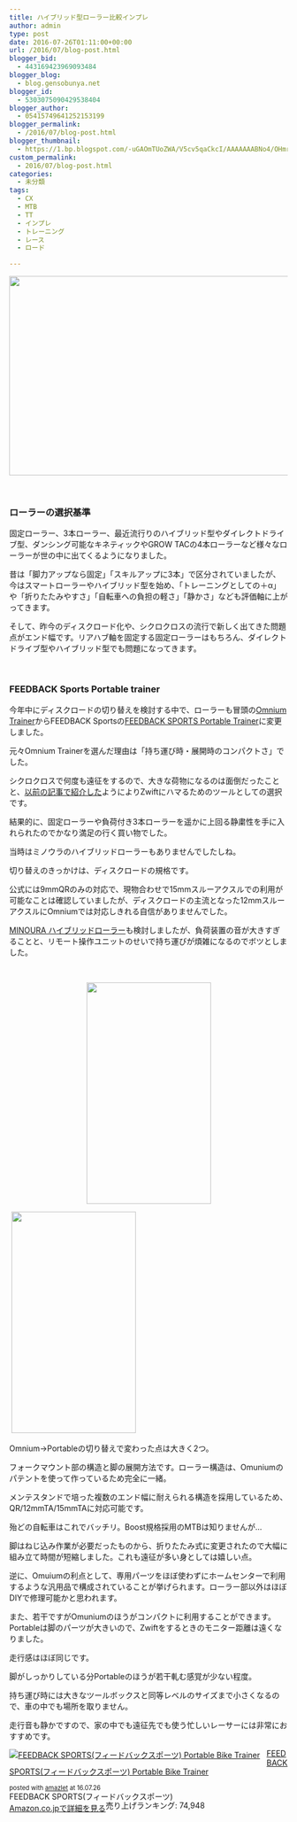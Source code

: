```yaml
---
title: ハイブリッド型ローラー比較インプレ
author: admin
type: post
date: 2016-07-26T01:11:00+00:00
url: /2016/07/blog-post.html
blogger_bid:
  - 443169423969093484
blogger_blog:
  - blog.gensobunya.net
blogger_id:
  - 5303075090429538404
blogger_author:
  - 05415749641252153199
blogger_permalink:
  - /2016/07/blog-post.html
blogger_thumbnail:
  - https://1.bp.blogspot.com/-uGAOmTUoZWA/V5cv5qaCkcI/AAAAAAABNo4/OHmrf3ksrkIXPjSHn1RwG8PPH1vcTt6xwCLcB/s640/DSC_6483.jpg
custom_permalink:
  - 2016/07/blog-post.html
categories:
  - 未分類
tags:
  - CX
  - MTB
  - TT
  - インプレ
  - トレーニング
  - レース
  - ロード

---
```

<div class="separator" style="clear: both; text-align: center;">
  <img src="https://blog.gensobunya.net/wp-content/uploads/2016/07/DSC_6483.jpg" width="640" height="360" border="0" />
</div>

&nbsp;

### ローラーの選択基準

固定ローラー、3本ローラー、最近流行りのハイブリッド型やダイレクトドライブ型、ダンシング可能なキネティックやGROW TACの4本ローラーなど様々なローラーが世の中に出てくるようになりました。

昔は「脚力アップなら固定」「スキルアップに3本」で区分されていましたが、今はスマートローラーやハイブリッド型を始め、「トレーニングとしての＋α」や「折りたたみやすさ」「自転車への負担の軽さ」「静かさ」なども評価軸に上がってきます。

そして、昨今のディスクロード化や、シクロクロスの流行で新しく出てきた問題点がエンド幅です。リアハブ軸を固定する固定ローラーはもちろん、ダイレクトドライブ型やハイブリッド型でも問題になってきます。

&nbsp;

### FEEDBACK Sports Portable trainer

今年中にディスクロードの切り替えを検討する中で、ローラーも冒頭の<a href="http://sim-works.com/sportcrafters" target="_blank" rel="noopener">Omnium Trainer</a>からFEEDBACK Sportsの[FEEDBACK SPORTS Portable Trainer][1]に変更しました。

元々Omnium Trainerを選んだ理由は「持ち運び時・展開時のコンパクトさ」でした。

シクロクロスで何度も遠征をするので、大きな荷物になるのは面倒だったことと、<a href="https://blog.gensobunya.net/2016/03/zwift.html" target="_blank" rel="noopener">以前の記事で紹介した</a>ようによりZwiftにハマるためのツールとしての選択です。

結果的に、固定ローラーや負荷付き3本ローラーを遥かに上回る静粛性を手に入れられたのでかなり満足の行く買い物でした。

当時はミノウラのハイブリッドローラーもありませんでしたしね。

切り替えのきっかけは、ディスクロードの規格です。

公式には9mmQRのみの対応で、現物合わせで15mmスルーアクスルでの利用が可能なことは確認していましたが、ディスクロードの主流となった12mmスルーアクスルにOmniumでは対応しきれる自信がありませんでした。

[MINOURA ハイブリッドローラー][2]も検討しましたが、負荷装置の音が大きすぎることと、リモート操作ユニットのせいで持ち運びが煩雑になるのでボツとしました。

&nbsp;

<div class="separator" style="clear: both; text-align: center;">
  <img src="https://blog.gensobunya.net/wp-content/uploads/2016/07/DSC_7737.jpg" width="225" height="400" border="0" />
</div>

 <img src="https://blog.gensobunya.net/wp-content/uploads/2016/07/DSC_7739.jpg" width="225" height="400" border="0" />

Omnium→Portableの切り替えで変わった点は大きく2つ。

フォークマウント部の構造と脚の展開方法です。ローラー構造は、Omuniumのパテントを使って作っているため完全に一緒。

メンテスタンドで培った複数のエンド幅に耐えられる構造を採用しているため、QR/12mmTA/15mmTAに対応可能です。

殆どの自転車はこれでバッチリ。Boost規格採用のMTBは知りませんが…

脚はねじ込み作業が必要だったものから、折りたたみ式に変更されたので大幅に組み立て時間が短縮しました。これも遠征が多い身としては嬉しい点。

逆に、Omuiumの利点として、専用パーツをほぼ使わずにホームセンターで利用するような汎用品で構成されていることが挙げられます。ローラー部以外はほぼDIYで修理可能かと思われます。

また、若干ですがOmuniumのほうがコンパクトに利用することができます。Portableは脚のパーツが大きいので、Zwiftをするときのモニター距離は遠くなりました。

走行感はほぼ同じです。

脚がしっかりしている分Portableのほうが若干軋む感覚が少ない程度。

持ち運び時には大きなツールボックスと同等レベルのサイズまで小さくなるので、車の中でも場所を取りません。

走行音も静かですので、家の中でも遠征先でも使う忙しいレーサーには非常におすすめです。

<div class="amazlet-box" style="margin-bottom: 0px;">
  <div class="amazlet-image" style="float: left; margin: 0px 12px 1px 0px;">
    <a href="http://www.amazon.co.jp/exec/obidos/ASIN/B01AHXWAOI/gensobunya-22/ref=nosim/" target="_blank" rel="noopener" name="amazletlink"><img style="border: none;" src="https://images-fe.ssl-images-amazon.com/images/I/41Y9GrTLgVL._SL160_.jpg" alt="FEEDBACK SPORTS(フィードバックスポーツ) Portable Bike Trainer" /></a>
  </div>

  <div class="amazlet-info" style="line-height: 120%; margin-bottom: 10px;">
    <div class="amazlet-name" style="margin-bottom: 10px; line-height: 120%;">
<p>
  <a href="http://www.amazon.co.jp/exec/obidos/ASIN/B01AHXWAOI/gensobunya-22/ref=nosim/" target="_blank" rel="noopener" name="amazletlink">FEEDBACK SPORTS(フィードバックスポーツ) Portable Bike Trainer</a>
</p>

<div class="amazlet-powered-date" style="font-size: 80%; margin-top: 5px; line-height: 120%;">
  posted with <a title="amazlet" href="http://www.amazlet.com/" target="_blank" rel="noopener">amazlet</a> at 16.07.26
</div>


<div class="amazlet-detail">
FEEDBACK SPORTS(フィードバックスポーツ) <br /> 売り上げランキング: 74,948


<div class="amazlet-sub-info" style="float: left;">
<div class="amazlet-link" style="margin-top: 5px;">
  <a href="http://www.amazon.co.jp/exec/obidos/ASIN/B01AHXWAOI/gensobunya-22/ref=nosim/" target="_blank" rel="noopener" name="amazletlink">Amazon.co.jpで詳細を見る</a>
</div>

  </div>

  <div class="amazlet-footer" style="clear: left;">
     
  </div>
</div>

 [1]: http://www.amazon.co.jp/gp/product/B01AHXWAOI/ref=as_li_ss_tl?ie=UTF8&camp=247&creative=7399&creativeASIN=B01AHXWAOI&linkCode=as2&tag=gensobunya-22
 [2]: http://www.amazon.co.jp/gp/product/B0147VWKDW/ref=as_li_ss_tl?ie=UTF8&camp=247&creative=7399&creativeASIN=B0147VWKDW&linkCode=as2&tag=gensobunya-22